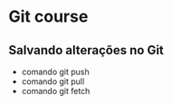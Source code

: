 # Git course

## Salvando alterações no Git
* comando git push
* comando git pull
* comando git fetch